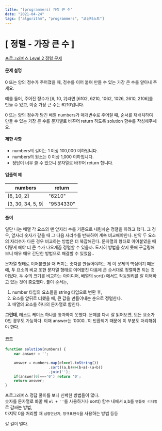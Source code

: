 ```yaml
---
title: "[programmers] 가장 큰 수"
date: "2021-04-24"
tags: ["algorithm", "programmers", "코딩테스트"]
---
```

# [ 정렬 - 가장 큰 수 ]

[프로그래머스 Level 2 정렬 문제](https://programmers.co.kr/learn/courses/30/lessons/42746)

#### 문제 설명

0 또는 양의 정수가 주어졌을 때, 정수를 이어 붙여 만들 수 있는 가장 큰 수를 알아내 주세요.

예를 들어, 주어진 정수가 [6, 10, 2]라면 [6102, 6210, 1062, 1026, 2610, 2106]를 만들 수 있고, 이중 가장 큰 수는 6210입니다.

0 또는 양의 정수가 담긴 배열 numbers가 매개변수로 주어질 때, 순서를 재배치하여 만들 수 있는 가장 큰 수를 문자열로 바꾸어 return 하도록 solution 함수를 작성해주세요.

#### 제한 사항

+ numbers의 길이는 1 이상 100,000 이하입니다.
+ numbers의 원소는 0 이상 1,000 이하입니다.
+ 정답이 너무 클 수 있으니 문자열로 바꾸어 return 합니다.

#### 입출력 예

| numbers            | return    |
| ----------------- | --------- |
| [6, 10, 2]        | "6210"    |
| [3, 30, 34, 5, 9] | "9534330" |



#### 풀이

일단 나는 배열 각 요소의 맨 앞자리 수를 기준으로 내림차순 정렬을 하려고 했다. 그 경우, 앞자리 숫자가 같을 때 그 다음 자리수를 반복하여 계속 비교해야한다. 만약 두 요소의 자리수가 다른 경우 비교하는 방법은 더 복잡해진다. 문자열의 형태로 이어붙였을 때 어떻게 해야 더 큰 수가 나오게끔 정렬할 수 있을까. 도저히 방법을 찾지 못해 구글링해보니 매우 매우 간단한 방법으로 해결할 수 있었음..  

문자열 형태로 이어붙였을 때 커지는 숫자를 만들어야하는 게 이 문제의 핵심이기 때문에, 두 요소의 비교 또한 문자열 형태로 이어붙진 다음에 큰 순서대로 정렬하면 되는 것이었다. 두 수의 크기를 비교하는 아이디어, 배열의 sort() 메서드 작동원리를 잘 이해하고 있는 것이 중요했다. 풀이 순서는,  

1. number 타입의 요소들을 string 타입으로 변환 후,
2. 요소를 앞뒤로 더했을 때, 큰 값을 만들어내는 순으로 정렬한다.
3. 배열의 요소를 하나의 문자열로 합친다.

  

**그런데**, 테스트 케이스 하나를 통과하지 못했다. 문제를 다시 잘 읽어보면, 모든 요소가 0인 경우도 가능하다. 이때 answer는 '0000..'이 반환되기 때문에 이 부분도 처리해줘야 한다.



#### 코드

```javascript
function solution(numbers) {
    var answer = '';
    
    answer = numbers.map(el=>el.toString())
                    .sort((a,b)=>(b+a)-(a+b))
                    .join('');
    if(answer[0]==='0') return '0';
    return answer;
}
```



프로그래머스 정답 풀이를 보니 신박한 방법들이 많다.  
숫자를 문자열로 바꿀 때 ```el + ''```를 사용하거나 sort() 함수 내에서 a,b를 ```템플릿 리터럴```로 감싸는 방법,  
마지막 0을 처리할 때 ```삼항연산자```, ```정규표현식```을 사용하는 방법 등등

  

  

갈 길이 멀다.
